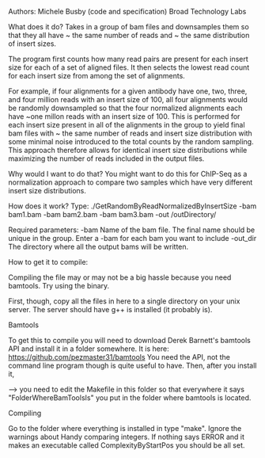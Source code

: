 Authors: Michele Busby (code and specification)
Broad Technology Labs

What does it do?
Takes in a group of bam files and downsamples them so that they all have ~ the same number of reads and ~ the same distribution of insert sizes.

The program first counts how many read pairs are present for each insert size for each of a set of aligned files. It then selects the lowest read count for each insert size from among the set of alignments. 

For example, if four alignments for a given antibody have one, two, three, and four million reads with an insert size of 100, all four alignments would be randomly downsampled so that the four normalized alignments each have ~one millon reads with an insert size of 100. This is performed for each insert size present in all of the alignments in the group to yield final bam files with ~ the same number of reads and insert size distribution with some minimal noise introduced to the total counts by the random sampling. This approach therefore allows for identical insert size distributions while maximizing the number of reads included in the output files. 

Why would I want to do that?
You might want to do this for ChIP-Seq as a normalization approach to compare two samples which have very different insert size distributions.

How does it work? 
Type:
 ./GetRandomByReadNormalizedByInsertSize -bam bam1.bam -bam bam2.bam -bam bam3.bam -out /outDirectory/ 

Required parameters:
  -bam Name of the bam file. The final name should be unique in the group. Enter a -bam for each bam you want to include
	-out_dir The directory where all the output bams will be written.


How to get it to compile:

Compiling the file may or may not be a big hassle because you need bamtools. Try using the binary.

First, though, copy all the files in here to a single directory on your unix server. The server should have g++ is installed (it probably is).


Bamtools

To get this to compile you will need to download Derek Barnett's bamtools API and install it in a folder somewhere. It is here: https://github.com/pezmaster31/bamtools You need the API, not the command line program though is quite useful to have. Then, after you install it, 

--> you need to edit the Makefile in this folder so that everywhere it says "FolderWhereBamToolsIs" you put in the folder where bamtools is located.

Compiling

Go to the folder where everything is installed in type "make". Ignore the warnings about Handy comparing integers. If nothing says ERROR and it makes an executable called ComplexityByStartPos you should be all set.

